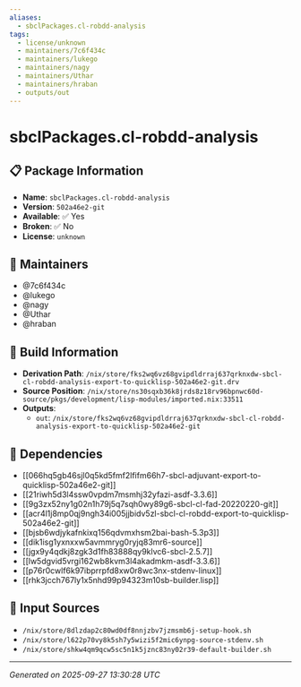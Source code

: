 ```yaml
---
aliases:
  - sbclPackages.cl-robdd-analysis
tags:
  - license/unknown
  - maintainers/7c6f434c
  - maintainers/lukego
  - maintainers/nagy
  - maintainers/Uthar
  - maintainers/hraban
  - outputs/out
---
```


# sbclPackages.cl-robdd-analysis

## 📋 Package Information

- **Name**: `sbclPackages.cl-robdd-analysis`
- **Version**: `502a46e2-git`
- **Available**: ✅ Yes
- **Broken**: ✅ No
- **License**: `unknown`
## 👥 Maintainers

- @7c6f434c
- @lukego
- @nagy
- @Uthar
- @hraban


## 🔧 Build Information

- **Derivation Path**: `/nix/store/fks2wq6vz68gvipdldrraj637qrknxdw-sbcl-cl-robdd-analysis-export-to-quicklisp-502a46e2-git.drv`
- **Source Position**: `/nix/store/ns30sqxb36k8jrds8z18rv96bpnwc60d-source/pkgs/development/lisp-modules/imported.nix:33511`
- **Outputs**:
  - `out`:  `/nix/store/fks2wq6vz68gvipdldrraj637qrknxdw-sbcl-cl-robdd-analysis-export-to-quicklisp-502a46e2-git`

## 🔗 Dependencies

- [[066hq5gb46sjl0q5kd5fmf2lfifm66h7-sbcl-adjuvant-export-to-quicklisp-502a46e2-git]]
- [[21riwh5d3l4ssw0vpdm7msmhj32yfazi-asdf-3.3.6]]
- [[9g3zx52ny1g02n1h79j5q7sqh0wy89g6-sbcl-cl-fad-20220220-git]]
- [[acr4l1j8mp0qj9ngh34i005jjbidv5zl-sbcl-cl-robdd-export-to-quicklisp-502a46e2-git]]
- [[bjsb6wdjykafnkixq156qdvmxhsm2bai-bash-5.3p3]]
- [[dik1isg1yxnxxw5avmmryg0ryjq83mr6-source]]
- [[jgx9y4qdkj8zgk3d1fh83888qy9klvc6-sbcl-2.5.7]]
- [[lw5dgvid5vrgi162wb8kvm3l4akadmkm-asdf-3.3.6]]
- [[p76r0cwlf6k97ibprrpfd8xw0r8wc3nx-stdenv-linux]]
- [[rhk3jcch767ly1x5nhd99p94323m10sb-builder.lisp]]

## 📁 Input Sources

- `/nix/store/8dlzdap2c80wd0df8nnjzbv7jzmsmb6j-setup-hook.sh`
- `/nix/store/l622p70vy8k5sh7y5wizi5f2mic6ynpg-source-stdenv.sh`
- `/nix/store/shkw4qm9qcw5sc5n1k5jznc83ny02r39-default-builder.sh`

---
*Generated on 2025-09-27 13:30:28 UTC*
